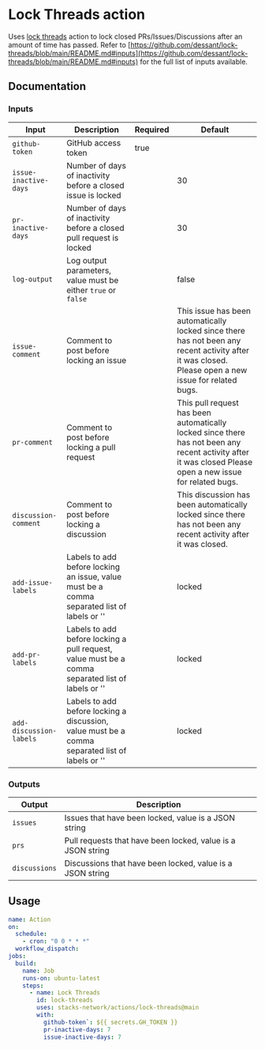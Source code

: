 # Lock Threads action

Uses [lock threads](https://github.com/dessant/lock-threads) action to lock closed PRs/Issues/Discussions after an amount of time has passed.
Refer to [https://github.com/dessant/lock-threads/blob/main/README.md#inputs](https://github.com/dessant/lock-threads/blob/main/README.md#inputs) for the full list of inputs available.

## Documentation

### Inputs

| Input                   | Description                                                                                       | Required | Default                                                                                                                                                    |
| ----------------------- | ------------------------------------------------------------------------------------------------- | -------- | ---------------------------------------------------------------------------------------------------------------------------------------------------------- |
| `github-token`          | GitHub access token                                                                               | true     |                                                                                                                                                            |
| `issue-inactive-days`   | Number of days of inactivity before a closed issue is locked                                      |          | 30                                                                                                                                                         |
| `pr-inactive-days`      | Number of days of inactivity before a closed pull request is locked                               |          | 30                                                                                                                                                         |
| `log-output`            | Log output parameters, value must be either `true` or `false`                                     |          | false                                                                                                                                                      |
| `issue-comment`         | Comment to post before locking an issue                                                           |          | This issue has been automatically locked since there has not been any recent activity after it was closed. Please open a new issue for related bugs.       |
| `pr-comment`            | Comment to post before locking a pull request                                                     |          | This pull request has been automatically locked since there has not been any recent activity after it was closed Please open a new issue for related bugs. |
| `discussion-comment`    | Comment to post before locking a discussion                                                       |          | This discussion has been automatically locked since there has not been any recent activity after it was closed.                                            |
| `add-issue-labels`      | Labels to add before locking an issue, value must be a comma separated list of labels or ''       |          | locked                                                                                                                                                     |
| `add-pr-labels`         | Labels to add before locking a pull request, value must be a comma separated list of labels or '' |          | locked                                                                                                                                                     |
| `add-discussion-labels` | Labels to add before locking a discussion, value must be a comma separated list of labels or ''   |          | locked                                                                                                                                                     |

### Outputs

| Output        | Description                                                 |
| ------------- | ----------------------------------------------------------- |
| `issues`      | Issues that have been locked, value is a JSON string        |
| `prs`         | Pull requests that have been locked, value is a JSON string |
| `discussions` | Discussions that have been locked, value is a JSON string   |

## Usage

```yaml
name: Action
on:
  schedule:
    - cron: "0 0 * * *"
  workflow_dispatch:
jobs:
  build:
    name: Job
    runs-on: ubuntu-latest
    steps:
      - name: Lock Threads
        id: lock-threads
        uses: stacks-network/actions/lock-threads@main
        with:
          github-token`: ${{ secrets.GH_TOKEN }}
          pr-inactive-days: 7
          issue-inactive-days: 7
```
